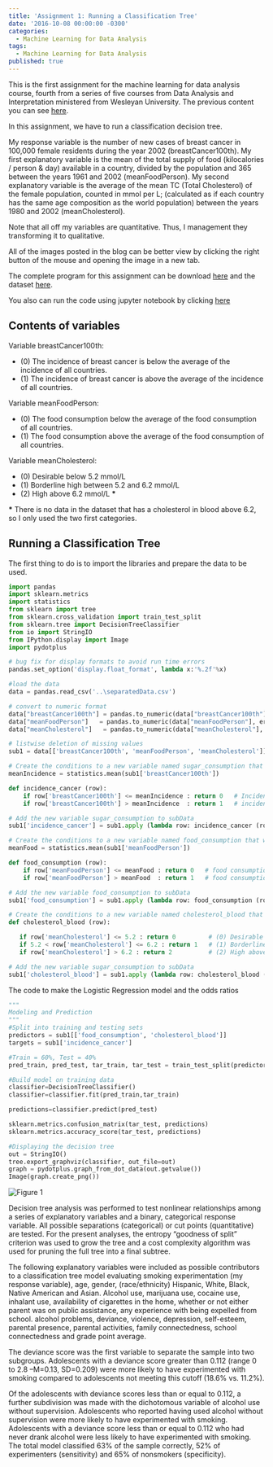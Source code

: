 ```yaml
---
title: 'Assignment 1: Running a Classification Tree'
date: '2016-10-08 00:00:00 -0300'
categories:
  - Machine Learning for Data Analysis
tags:
  - Machine Learning for Data Analysis
published: true
---
```


This is the first assignment for the machine learning for data analysis course, fourth from a series of five courses from Data Analysis and Interpretation ministered from Wesleyan University.
The previous content you can see [here](https://yan-duarte.github.io/tags/).

In this assignment, we have to run a classification decision tree.

My response variable is the number of new cases of breast cancer in 100,000 female residents during the year 2002 (breastCancer100th).
My first explanatory variable is the mean of the total supply of food (kilocalories / person & day) available in a country, divided by the population and 365 between the years 1961 and 2002 (meanFoodPerson).
My second explanatory variable is the average of the mean TC (Total Cholesterol) of the female population, counted in mmol per L; (calculated as if each country has the same age composition as the world population) between the years 1980 and 2002 (meanCholesterol).

Note that all off my variables are quantitative. Thus, I management they transforming it to qualitative.

All of the images posted in the blog can be better view by clicking the right button of the mouse and opening the image in a new tab.

The complete program for this assignment can be download [here](https://yan-duarte.github.io/archives/mlda-assignment1.py) and the dataset [here](https://yan-duarte.github.io/archives/separatedData.csv).

You also can run the code using jupyter notebook by clicking [here](https://github.com/yan-duarte/yan-duarte.github.io/blob/master/archives/mlda-ass1.ipynb)

## **Contents of variables**

Variable breastCancer100th:

  - (0) The incidence of breast cancer is below the average of the incidence of all countries.
  - (1) The incidence of breast cancer is above the average of the incidence of all countries.
    
Variable meanFoodPerson:
  
  - (0) The food consumption below the average of the food consumption of all countries.
  - (1) The food consumption above the average of the food consumption of all countries.
  
Variable meanCholesterol:
  
  - (0) Desirable below 5.2 mmol/L
  - (1) Borderline high between 5.2 and 6.2 mmol/L
  - (2) High above 6.2 mmol/L __*__
  
__*__ There is no data in the dataset that has a cholesterol in blood above 6.2, so I only used the two first categories.

## **Running a Classification Tree**

The first thing to do is to import the libraries and prepare the data to be used.

```python
import pandas
import sklearn.metrics
import statistics
from sklearn import tree
from sklearn.cross_validation import train_test_split
from sklearn.tree import DecisionTreeClassifier
from io import StringIO
from IPython.display import Image
import pydotplus

# bug fix for display formats to avoid run time errors
pandas.set_option('display.float_format', lambda x:'%.2f'%x)

#load the data
data = pandas.read_csv('..\separatedData.csv')

# convert to numeric format
data["breastCancer100th"] = pandas.to_numeric(data["breastCancer100th"], errors='coerce')
data["meanFoodPerson"]   = pandas.to_numeric(data["meanFoodPerson"], errors='coerce')
data["meanCholesterol"]   = pandas.to_numeric(data["meanCholesterol"], errors='coerce')

# listwise deletion of missing values
sub1 = data[['breastCancer100th', 'meanFoodPerson', 'meanCholesterol']].dropna()

# Create the conditions to a new variable named sugar_consumption that will categorize the meanSugarPerson answers
meanIncidence = statistics.mean(sub1['breastCancer100th'])

def incidence_cancer (row):
    if row['breastCancer100th'] <= meanIncidence : return 0   # Incidence of breast cancer is below the average of the incidence of all countries.
    if row['breastCancer100th'] > meanIncidence  : return 1   # incidence of breast cancer is above the average of the incidence of all countries.

# Add the new variable sugar_consumption to subData
sub1['incidence_cancer'] = sub1.apply (lambda row: incidence_cancer (row),axis=1)

# Create the conditions to a new variable named food_consumption that will categorize the meanFoodPerson answers
meanFood = statistics.mean(sub1['meanFoodPerson'])

def food_consumption (row):
    if row['meanFoodPerson'] <= meanFood : return 0   # food consumption below the average of the food consumption of all countries.
    if row['meanFoodPerson'] > meanFood  : return 1   # food consumption above the average of the food consumption of all countries.

# Add the new variable food_consumption to subData
sub1['food_consumption'] = sub1.apply (lambda row: food_consumption (row),axis=1)

# Create the conditions to a new variable named cholesterol_blood that will categorize the meanCholesterol answers
def cholesterol_blood (row):

   if row['meanCholesterol'] <= 5.2 : return 0         # (0) Desirable below 5.2 mmol/L
   if 5.2 < row['meanCholesterol'] <= 6.2 : return 1   # (1) Borderline high between 5.2 and 6.2 mmol/L
   if row['meanCholesterol'] > 6.2 : return 2          # (2) High above 6.2 mmol/L

# Add the new variable sugar_consumption to subData
sub1['cholesterol_blood'] = sub1.apply (lambda row: cholesterol_blood (row),axis=1)
```

The code to make the Logistic Regression model and the odds ratios

```python
"""
Modeling and Prediction
"""
#Split into training and testing sets
predictors = sub1[['food_consumption', 'cholesterol_blood']]
targets = sub1['incidence_cancer']

#Train = 60%, Test = 40%
pred_train, pred_test, tar_train, tar_test = train_test_split(predictors, targets, test_size=.4)

#Build model on training data
classifier=DecisionTreeClassifier()
classifier=classifier.fit(pred_train,tar_train)

predictions=classifier.predict(pred_test)

sklearn.metrics.confusion_matrix(tar_test, predictions)
sklearn.metrics.accuracy_score(tar_test, predictions)

#Displaying the decision tree
out = StringIO()
tree.export_graphviz(classifier, out_file=out)
graph = pydotplus.graph_from_dot_data(out.getvalue())
Image(graph.create_png())
```

![Figure 1]({{site.baseurl}}/yan-duarte.github.io/images/mlda-assignments/mlda-ass1-fig1.png)

Decision tree analysis was performed to test nonlinear relationships among a series of explanatory variables and a binary, categorical response variable. All possible separations (categorical) or cut points (quantitative) are tested. For the present analyses, the entropy “goodness of split” criterion was used to grow the tree and a cost complexity algorithm was used for pruning the full tree into a final subtree.

The following explanatory variables were included as possible contributors to a classification tree model evaluating smoking experimentation (my response variable), age, gender, (race/ethnicity) Hispanic, White, Black, Native American and Asian. Alcohol use, marijuana use, cocaine use, inhalant use, availability of cigarettes in the home, whether or not either parent was on public assistance, any experience with being expelled from school. alcohol problems, deviance, violence, depression, self-esteem, parental presence, parental activities, family connectedness, school connectedness and grade point average.

The deviance score was the first variable to separate the sample into two subgroups. Adolescents with a deviance score greater than 0.112 (range 0 to 2.8 –M=0.13, SD=0.209) were more likely to have experimented with smoking compared to adolescents not meeting this cutoff (18.6% vs. 11.2%).

Of the adolescents with deviance scores less than or equal to 0.112, a further subdivision was made with the dichotomous variable of alcohol use without supervision. Adolescents who reported having used alcohol without supervision were more likely to have experimented with smoking. Adolescents with a deviance score less than or equal to 0.112 who had never drank alcohol were less likely to have experimented with smoking. The total model classified 63% of the sample correctly, 52% of experimenters (sensitivity) and 65% of nonsmokers (specificity).
